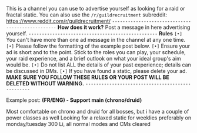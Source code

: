 This is a channel you can use to advertise yourself as looking for a raid or fractal static.  You can also use the `/r/guildrecruitment` subreddit:
<https://www.reddit.com/r/guildrecruitment/>
`-------------------------------------------------`
**How does it work?**
Post a message in here advertising yourself.
`-------------------------------------------------`
**Rules**
`[•]` You can't have more than one ad message in the channel at any one time.
`[•]` Please follow the formatting of the example post below.
`[•]` Ensure your ad is short and to the point. Stick to the roles you can play, your schedule, your raid experience, and a brief outlook on what your ideal group's aim would be.
`[•]` Do not list ALL the details of your past experience; details can be discussed in DMs.
`[•]` If you have found a static, please delete your ad.
**MAKE SURE YOU FOLLOW THESE RULES OR YOUR POST WILL BE DELETED WITHOUT WARNING.**
`-------------------------------------------------`

Example post:
**(FR/ENG) - Support main (chrono/druid)**

Most comfortable on chrono and druid for all bosses, but i have a couple of power classes as well
Looking for a relaxed static for weeklies preferably on monday/tuesday
300 Li, all normal modes and CMs cleared
